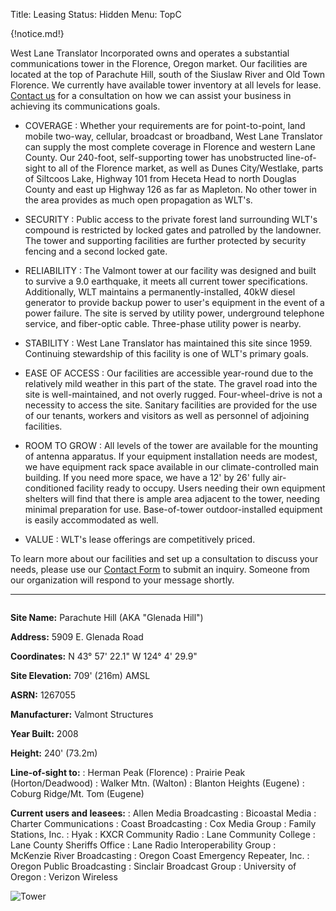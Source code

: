 Title: Leasing
Status: Hidden
Menu: TopC

{!notice.md!}

West Lane Translator Incorporated owns and operates a substantial
communications tower in the Florence, Oregon market. Our facilities are
located at the top of Parachute Hill, south of the Siuslaw River and Old
Town Florence. We currently have available tower inventory at all levels
for lease. [Contact us]({filename}Contact.md) for a consultation on
how we can assist your business in achieving its communications goals.

* COVERAGE
: Whether your requirements are for point-to-point, land mobile two-way,
  cellular, broadcast or broadband, West Lane Translator can supply the
  most complete coverage in Florence and western Lane County. Our
  240-foot, self-supporting tower has unobstructed line-of-sight to all
  of the Florence market, as well as Dunes City/Westlake, parts of
  Siltcoos Lake, Highway 101 from Heceta Head to north Douglas County
  and east up Highway 126 as far as Mapleton.  No other tower in the
  area provides as much open propagation as WLT's.

* SECURITY
: Public access to the private forest land surrounding WLT's compound is
  restricted by locked gates and patrolled by the landowner. The tower
  and supporting facilities are further protected by security fencing
  and a second locked gate.

* RELIABILITY
: The Valmont tower at our facility was designed and built to survive
  a 9.0 earthquake, it meets all current tower specifications.
  Additionally, WLT maintains a permanently-installed, 40kW diesel
  generator to provide backup power to user's equipment in the event
  of a power failure. The site is served by utility power, underground
  telephone service, and fiber-optic cable. Three-phase utility power
  is nearby.

* STABILITY
: West Lane Translator has maintained this site since 1959. Continuing
  stewardship of this facility is one of WLT's primary goals.

* EASE OF ACCESS
: Our facilities are accessible year-round due to the relatively mild
  weather in this part of the state. The gravel road into the site is
  well-maintained, and not overly rugged. Four-wheel-drive is not a
  necessity to access the site. Sanitary facilities are provided for the
  use of our tenants, workers and visitors as well as personnel of
  adjoining facilities.

* ROOM TO GROW
: All levels of the tower are available for the mounting of antenna
  apparatus. If your equipment installation needs are modest, we have
  equipment rack space available in our climate-controlled main
  building. If you need more space, we have a 12' by 26' fully
  air-conditioned facility ready to occupy.  Users needing their own
  equipment shelters will find that there is ample area adjacent to
  the tower, needing minimal preparation for use. Base-of-tower
  outdoor-installed equipment is easily accommodated as well.

* VALUE
: WLT's lease offerings are competitively priced.

To learn more about our facilities and set up a consultation to discuss
your needs, please use our [Contact Form]({filename}Contact.md) to
submit an inquiry. Someone from our organization will respond to your
message shortly.

----

<div markdown style="overflow:auto;">

<div markdown style="float:left;margin-right:1em;">

**Site Name:** Parachute Hill (AKA "Glenada Hill")

**Address:** 5909 E. Glenada Road

**Coordinates:** N 43° 57' 22.1" W 124° 4' 29.9"

**Site Elevation:** 709' (216m) AMSL

**ASRN:** 1267055

**Manufacturer:** Valmont Structures

**Year Built:** 2008

**Height:** 240' (73.2m)

**Line-of-sight to:**
: Herman Peak (Florence)
: Prairie Peak (Horton/Deadwood)
: Walker Mtn. (Walton)
: Blanton Heights (Eugene)
: Coburg Ridge/Mt. Tom (Eugene)

**Current users and leasees:**
: Allen Media Broadcasting
: Bicoastal Media
: Charter Communications
: Coast Broadcasting
: Cox Media Group
: Family Stations, Inc.
: Hyak
: KXCR Community Radio
: Lane Community College
: Lane County Sheriffs Office
: Lane Radio Interoperability Group
: McKenzie River Broadcasting
: Oregon Coast Emergency Repeater, Inc.
: Oregon Public Broadcasting
: Sinclair Broadcast Group
: University of Oregon
: Verizon Wireless

</div>

<div markdown>

![Tower]({static}/images/complete-tower-and-building-web.jpg)

</div>

</div>
